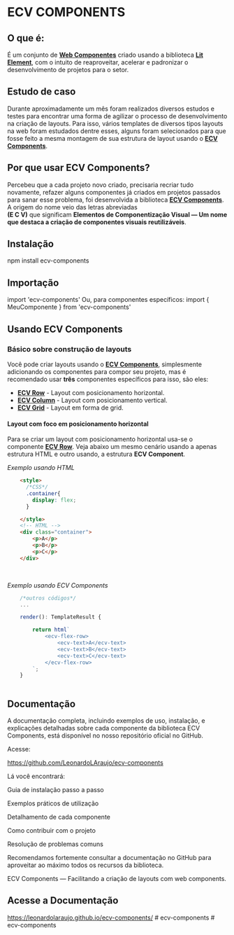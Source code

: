 # ECV COMPONENTS

## O que é:

É um conjunto de <a href="https://www.webcomponents.org/introduction" target="_blank">**Web Componentes**</a> criado usando a biblioteca <a href="https://lit.dev/" target="_blank">**Lit Element**</a>, com o intuito de reaproveitar, acelerar e padronizar o desenvolvimento de projetos para o setor.


## Estudo de caso

Durante aproximadamente um mês foram realizados diversos estudos e testes para encontrar uma forma de agilizar o processo de desenvolvimento na criação de layouts. Para isso, vários templates de diversos tipos layouts na web foram estudados dentre esses, alguns foram selecionados para que fosse feito a mesma montagem de sua estrutura de layout usando o <a href="#md:ecv-components">**ECV Components**</a>.


## Por que usar ECV Components?

Percebeu que a cada projeto novo criado, precisaria recriar tudo novamente, refazer alguns componentes já criados em projetos
passados para sanar esse problema, foi desenvolvida a biblioteca <a href="#md:ecv-components">**ECV Components**</a>. A origem do nome veio das letras abreviadas <br>**(E C V)** que significam **Elementos de Componentização Visual — Um nome que destaca a criação de componentes visuais reutilizáveis**.

## Instalação
npm install ecv-components

## Importação
import 'ecv-components' Ou, para componentes específicos:
import { MeuComponente } from 'ecv-components'

## Usando ECV Components

### Básico sobre construção de layouts

Você pode criar layouts usando o <a href="#md:ecv-components">**ECV Components**</a>, simplesmente adicionando os componentes para compor seu projeto, mas é recomendado usar **três** componentes específicos para isso, são eles:

- <a href="https://leonardolaraujo.github.io/ecv-components/classes/components_ecv_flex_row.ECVFlexRow.html" target="_blank">**ECV Row**</a> - Layout com posicionamento horizontal.
- <a href="https://leonardolaraujo.github.io/ecv-components/classes/components_ecv_flex_column.ECVFlexColumn.html" target="_blank">**ECV Column**</a> - Layout com posicionamento vertical.
- <a href="https://leonardolaraujo.github.io/ecv-components/classes/components_ecv_grid.ECVGrid.html" target="_blank">**ECV Grid**</a> - Layout em forma de grid.

#### Layout com foco em posicionamento horizontal

Para se criar um layout com posicionamento horizontal usa-se o componente <a href="https://leonardolaraujo.github.io/ecv-components/classes/components_ecv_flex_row.ECVFlexRow.html" target="_blank">**ECV Row**</a>. Veja abaixo um mesmo cenário usando a apenas estrutura HTML e outro usando, a estrutura **ECV Component**.

_Exemplo usando HTML_

```html
    <style>
      /*CSS*/
      .container{
        display: flex;
      }

    </style>
    <!-- HTML -->
    <div class="container">
        <p>A</p>
        <p>B</p>
        <p>C</p>
    </div>

```
<br>

_Exemplo usando ECV Components_


```typescript
    /*outros códigos*/
    ...

    render(): TemplateResult {

        return html`
            <ecv-flex-row>
                <ecv-text>A</ecv-text>
                <ecv-text>B</ecv-text>
                <ecv-text>C</ecv-text>
            </ecv-flex-row>
        `;
    }
    
```

## Documentação

A documentação completa, incluindo exemplos de uso, instalação, e explicações detalhadas sobre cada componente da biblioteca ECV Components, está disponível no nosso repositório oficial no GitHub.

Acesse:

https://github.com/LeonardoLAraujo/ecv-components

Lá você encontrará:

Guia de instalação passo a passo

Exemplos práticos de utilização

Detalhamento de cada componente

Como contribuir com o projeto

Resolução de problemas comuns

Recomendamos fortemente consultar a documentação no GitHub para aproveitar ao máximo todos os recursos da biblioteca.

ECV Components — Facilitando a criação de layouts com web components.

## Acesse a Documentação
https://leonardolaraujo.github.io/ecv-components/
#   e c v - c o m p o n e n t s  
 #   e c v - c o m p o n e n t s  
 